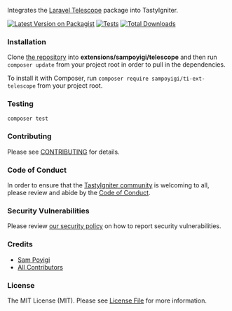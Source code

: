 Integrates the [Laravel Telescope](https://github.com/laravel/telescope) package into TastyIgniter.

[![Latest Version on Packagist](https://img.shields.io/packagist/v/sampoyigi/ti-ext-telescope.svg?style=flat-square)](https://packagist.org/packages/sampoyigi/ti-ext-telescope)
[![Tests](https://github.com/sampoyigi/ti-ext-telescope/actions/workflows/run-tests.yml/badge.svg?branch=main)](https://github.com/sampoyigi/ti-ext-telescope/actions/workflows/run-tests.yml)
[![Total Downloads](https://img.shields.io/packagist/dt/sampoyigi/ti-ext-telescope.svg?style=flat-square)](https://packagist.org/packages/sampoyigi/ti-ext-telescope)

### Installation

Clone [the repository](https://github.com/sampoyigi/ti-ext-telescope) into **extensions/sampoyigi/telescope** and then
run `composer update` from your project root in order to pull in the dependencies.

To install it with Composer, run `composer require sampoyigi/ti-ext-telescope` from your project root.

### Testing

```bash
composer test
```

### Contributing

Please see [CONTRIBUTING](.github/CONTRIBUTING.md) for details.

### Code of Conduct

In order to ensure that the [TastyIgniter community](https://forum.tastyigniter.com) is welcoming to all, please review
and abide by the [Code of Conduct](https://tastyigniter.com/docs/code-of-conduct).

### Security Vulnerabilities

Please review [our security policy](../../security/policy) on how to report security vulnerabilities.

### Credits

- [Sam Poyigi](https://github.com/sampoyigi)
- [All Contributors](../../contributors)

### License

The MIT License (MIT). Please see [License File](LICENSE.md) for more information.
